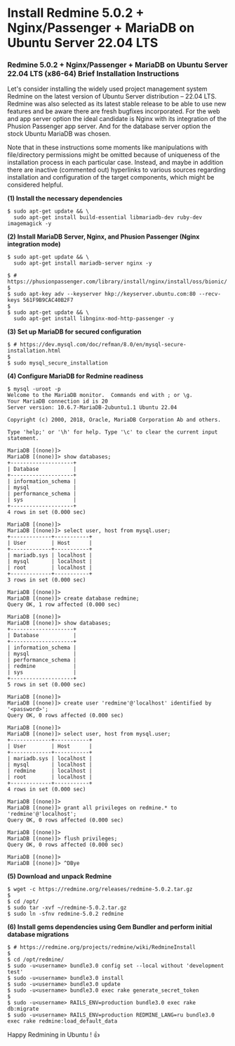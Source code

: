 # Install Redmine 5.0.2 + Nginx/Passenger + MariaDB on Ubuntu Server 22.04 LTS

### Redmine 5.0.2 + Nginx/Passenger + MariaDB on Ubuntu Server 22.04 LTS (x86-64) Brief Installation Instructions

Let's consider installing the widely used project management system Redmine on the latest version of Ubuntu Server distribution &ndash; 22.04 LTS. Redmine was also selected as its latest stable release to be able to use new features and be aware there are fresh bugfixes incorporated. For the web and app server option the ideal candidate is Nginx with its integration of the Phusion Passenger app server. And for the database server option the stock Ubuntu MariaDB was chosen.

Note that in these instructions some moments like manipulations with file/directory permissions might be omitted because of uniqueness of the installation process in each particular case. Instead, and maybe in addition there are inactive (commented out) hyperlinks to various sources regarding installation and configuration of the target components, which might be considered helpful.

**(1) Install the necessary dependencies**

```
$ sudo apt-get update && \
  sudo apt-get install build-essential libmariadb-dev ruby-dev imagemagick -y
```

**(2) Install MariaDB Server, Nginx, and Phusion Passenger (Nginx integration mode)**

```
$ sudo apt-get update && \
  sudo apt-get install mariadb-server nginx -y
```

```
$ # https://phusionpassenger.com/library/install/nginx/install/oss/bionic/
$
$ sudo apt-key adv --keyserver hkp://keyserver.ubuntu.com:80 --recv-keys 561F9B9CAC40B2F7
$
$ sudo apt-get update && \
  sudo apt-get install libnginx-mod-http-passenger -y
```

**(3) Set up MariaDB for secured configuration**

```
$ # https://dev.mysql.com/doc/refman/8.0/en/mysql-secure-installation.html
$
$ sudo mysql_secure_installation
```

**(4) Configure MariaDB for Redmine readiness**

```
$ mysql -uroot -p
Welcome to the MariaDB monitor.  Commands end with ; or \g.
Your MariaDB connection id is 20
Server version: 10.6.7-MariaDB-2ubuntu1.1 Ubuntu 22.04

Copyright (c) 2000, 2018, Oracle, MariaDB Corporation Ab and others.

Type 'help;' or '\h' for help. Type '\c' to clear the current input statement.

MariaDB [(none)]>
MariaDB [(none)]> show databases;
+--------------------+
| Database           |
+--------------------+
| information_schema |
| mysql              |
| performance_schema |
| sys                |
+--------------------+
4 rows in set (0.000 sec)

MariaDB [(none)]>
MariaDB [(none)]> select user, host from mysql.user;
+-------------+-----------+
| User        | Host      |
+-------------+-----------+
| mariadb.sys | localhost |
| mysql       | localhost |
| root        | localhost |
+-------------+-----------+
3 rows in set (0.000 sec)

MariaDB [(none)]>
MariaDB [(none)]> create database redmine;
Query OK, 1 row affected (0.000 sec)

MariaDB [(none)]>
MariaDB [(none)]> show databases;
+--------------------+
| Database           |
+--------------------+
| information_schema |
| mysql              |
| performance_schema |
| redmine            |
| sys                |
+--------------------+
5 rows in set (0.000 sec)

MariaDB [(none)]>
MariaDB [(none)]> create user 'redmine'@'localhost' identified by '<password>';
Query OK, 0 rows affected (0.000 sec)

MariaDB [(none)]>
MariaDB [(none)]> select user, host from mysql.user;
+-------------+-----------+
| User        | Host      |
+-------------+-----------+
| mariadb.sys | localhost |
| mysql       | localhost |
| redmine     | localhost |
| root        | localhost |
+-------------+-----------+
4 rows in set (0.000 sec)

MariaDB [(none)]>
MariaDB [(none)]> grant all privileges on redmine.* to 'redmine'@'localhost';
Query OK, 0 rows affected (0.000 sec)

MariaDB [(none)]>
MariaDB [(none)]> flush privileges;
Query OK, 0 rows affected (0.000 sec)

MariaDB [(none)]>
MariaDB [(none)]> ^DBye
```

**(5) Download and unpack Redmine**

```
$ wget -c https://redmine.org/releases/redmine-5.0.2.tar.gz
$
$ cd /opt/
$ sudo tar -xvf ~/redmine-5.0.2.tar.gz
$ sudo ln -sfnv redmine-5.0.2 redmine
```

**(6) Install gems dependencies using Gem Bundler and perform initial database migrations**

```
$ # https://redmine.org/projects/redmine/wiki/RedmineInstall
$
$ cd /opt/redmine/
$ sudo -u<username> bundle3.0 config set --local without 'development test'
$ sudo -u<username> bundle3.0 install
$ sudo -u<username> bundle3.0 update
$ sudo -u<username> bundle3.0 exec rake generate_secret_token
$
$ sudo -u<username> RAILS_ENV=production bundle3.0 exec rake db:migrate
$ sudo -u<username> RAILS_ENV=production REDMINE_LANG=ru bundle3.0 exec rake redmine:load_default_data
```

Happy Redmining in Ubuntu ! :+1:
